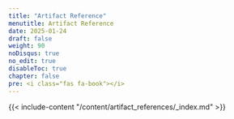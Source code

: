 ```yaml
---
title: "Artifact Reference"
menutitle: Artifact Reference
date: 2025-01-24
draft: false
weight: 90
noDisqus: true
no_edit: true
disableToc: true
chapter: false
pre: <i class="fas fa-book"></i>
---
```


{{< include-content "/content/artifact_references/_index.md" >}}